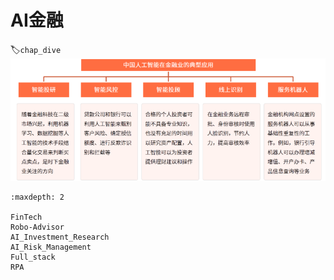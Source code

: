 # AI金融
:label:`chap_dive`
​
![AI金融[1]](../img/AI+Finance.png)

```toc
:maxdepth: 2

FinTech
Robo-Advisor
AI_Investment_Research
AI_Risk_Management
Full_stack
RPA
```

[1]: https://www.iimedia.cn/c1020/77214.html
